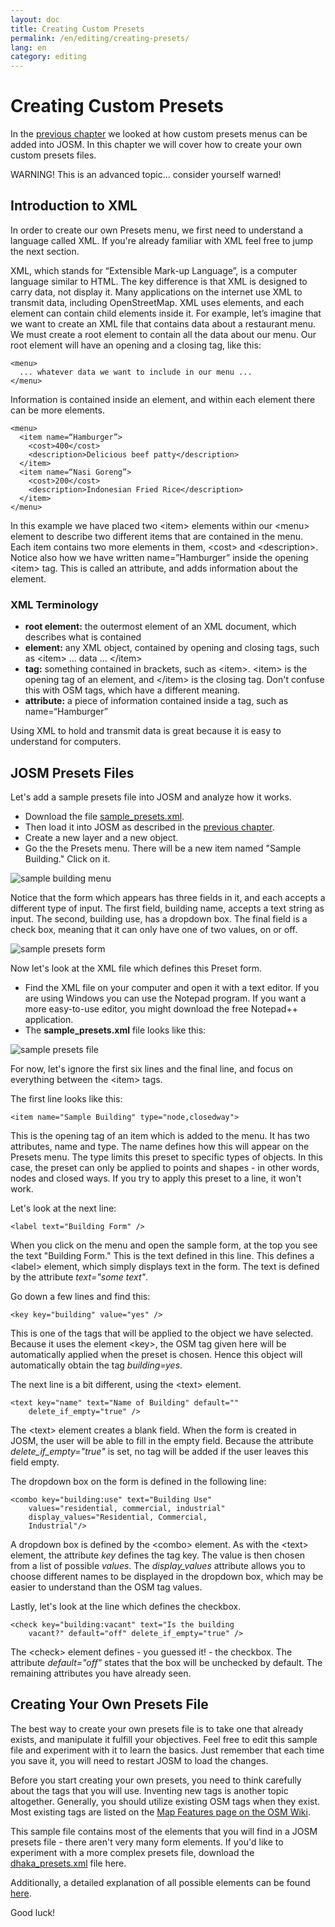 ```yaml
---
layout: doc
title: Creating Custom Presets
permalink: /en/editing/creating-presets/
lang: en
category: editing
---
```


Creating Custom Presets
=======================
In the [previous chapter](/en/editing/josm-presets) we looked at how custom
presets menus can be added into JOSM. In this chapter we will cover how to create your own custom presets files.

WARNING! This is an advanced topic... consider yourself warned!

Introduction to XML
-------------------
In order to create our own Presets menu, we first need to understand a language called XML. If you're already familiar with XML feel free to jump the next section.

XML, which stands for “Extensible Mark-up Language”, is a computer language similar to HTML.  The key difference is that XML is designed to carry data, not display it.  Many applications on the internet use XML to transmit data, including OpenStreetMap.  XML uses elements, and each element can contain child elements inside it.  For example, let’s imagine that we want to create an XML file that contains data about a restaurant menu.  We must create a root element to contain all the data about our menu.  Our root element will have an opening and a closing tag, like this:

	<menu>
      ... whatever data we want to include in our menu ...
	</menu>

Information is contained inside an element, and within each element there can be more elements.

  	<menu>
	  <item name=“Hamburger”>
		<cost>400</cost>
		<description>Delicious beef patty</description>
	  </item>
	  <item name=“Nasi Goreng”>
		<cost>200</cost>
		<description>Indonesian Fried Rice</description>
	  </item>
  	</menu>

In this example we have placed two &lt;item&gt; elements within our &lt;menu&gt; element to describe two different items that are contained in the menu.  Each item contains two more elements in them, &lt;cost&gt; and &lt;description&gt;.  Notice also how we have written name=”Hamburger” inside the opening &lt;item&gt; tag.  This is called an attribute, and adds information about the element.


### XML Terminology
-	**root element:** the outermost element of an XML document, which describes what is contained
-	**element:** any XML object, contained by opening and closing tags, such as &lt;item&gt; ... data ... &lt;/item&gt;
-	**tag:** something contained in brackets, such as &lt;item&gt;.  &lt;item&gt; is the
	opening tag of an element, and &lt;/item&gt; is the closing tag. Don't confuse this
	with OSM tags, which have a different meaning.
-	**attribute:** a piece of information contained inside a tag, such as name=“Hamburger”

Using XML to hold and transmit data is great because it is easy to understand for computers.


JOSM Presets Files
-------------------
Let's add a sample presets file into JOSM and analyze how it works.

-	Download the file [sample_presets.xml](/files/sample_presets.xml).
-	Then load it into JOSM as described in the [previous chapter](/en/editing/josm-presets).
-	Create a new layer and a new object.
-	Go the the Presets menu. There will be a new item named "Sample Building." Click on it.

![sample building menu][]

Notice that the form which appears has three fields in it, and each accepts a different type of input. The first field, building name, accepts a text string as input. The second, building use, has a dropdown box. The final field is a check box, meaning that it can only have one of two values, on or off.

![sample presets form][]

Now let's look at the XML file which defines this Preset form.

-	Find the XML file on your computer and open it with a text editor. If you are using Windows you can use the Notepad 	program. If you want a more easy-to-use editor, you might download the free Notepad++ application.
-	The **sample_presets.xml** file looks like this:

![sample presets file][]

For now, let's ignore the first six lines and the final line, and focus on everything between the &lt;item&gt; tags.

The first line looks like this:

	<item name="Sample Building" type="node,closedway">

This is the opening tag of an item which is added to the menu. It has two attributes, name and type. The name defines how this will appear on the Presets menu. The type limits this preset to specific types of objects. In this case, the preset can only be applied to points and shapes - in other words, nodes and closed ways. If you try to apply this preset to a line, it won't work.

Let's look at the next line:

	<label text="Building Form" />

When you click on the menu and open the sample form, at the top you see the text "Building Form." This is the text defined in this line. This defines a &lt;label&gt; element, which simply displays text in the form. The text is defined by the attribute *text="some text"*.

Go down a few lines and find this:

	<key key="building" value="yes" />

This is one of the tags that will be applied to the object we have selected. Because it uses the element &lt;key&gt;, the OSM tag given here will be automatically applied when the preset is chosen. Hence this object will automatically obtain the tag *building=yes*.

The next line is a bit different, using the &lt;text&gt; element.

	<text key="name" text="Name of Building" default=""
		delete_if_empty="true" />

The &lt;text&gt; element creates a blank field. When the form is created in JOSM, the user will be able to fill in the empty field. Because the attribute *delete_if_empty="true"* is set, no tag will be added if the user leaves this field empty.

The dropdown box on the form is defined in the following line:

	<combo key="building:use" text="Building Use"
		values="residential, commercial, industrial"
		display_values="Residential, Commercial,
		Industrial"/>

A dropdown box is defined by the &lt;combo&gt; element. As with the &lt;text&gt; element, the attribute *key* defines the tag key. The value is then chosen from a list of possible *values*. The *display_values* attribute allows you to choose different names to be displayed in the dropdown box, which may be easier to understand than the OSM tag values.

Lastly, let's look at the line which defines the checkbox.

	<check key="building:vacant" text="Is the building
		vacant?" default="off" delete_if_empty="true" />

The &lt;check&gt; element defines - you guessed it! - the checkbox. The attribute *default="off"* states that the box will be unchecked by default. The remaining attributes you have already seen.

Creating Your Own Presets File
------------------------------
The best way to create your own presets file is to take one that already exists, and manipulate it fulfill your objectives.  Feel free to edit this sample file and experiment with it to learn the basics. Just remember that each time you save it, you will need to restart JOSM to load the changes.

Before you start creating your own presets, you need to think carefully about the tags that you will use. Inventing new tags is another topic altogether. Generally, you should utilize existing OSM tags when they exist. Most existing tags are listed on the [Map Features page on the OSM Wiki](http://wiki.openstreetmap.org/wiki/Map_Features).

This sample file contains most of the elements that you will find in a JOSM presets file - there aren't very many form elements. If you'd like to experiment with a more complex presets file, download the [dhaka_presets.xml](/files/dhaka_presets.xml) file here.

Additionally, a detailed explanation of all possible elements can be found [here](http://josm.openstreetmap.de/wiki/TaggingPresets).

Good luck!


[sample building menu]: {{sitebaseurl}}/images/editing/creating-custom-presets/sample-building-menu.png
[sample presets form]: {{sitebaseurl}}/images/editing/creating-custom-presets/sample-presets-form.png
[sample presets file]: {{sitebaseurl}}/images/editing/creating-custom-presets/sample-presets-file.png


